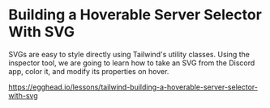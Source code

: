 # Building a Hoverable Server Selector With SVG

SVGs are easy to style directly using Tailwind's utility classes. Using the inspector tool, we are going to learn how to take an SVG from the Discord app, color it, and modify its properties on hover.

https://egghead.io/lessons/tailwind-building-a-hoverable-server-selector-with-svg
